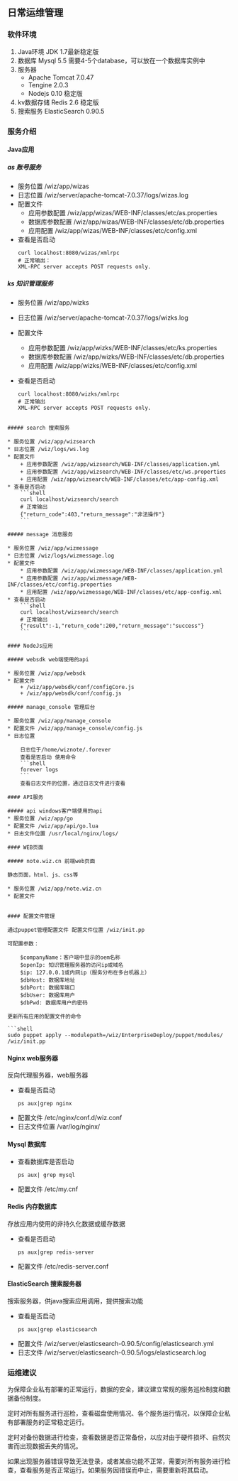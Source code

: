 ## 日常运维管理

### 软件环境

1. Java环境
    JDK 1.7最新稳定版
1. 数据库
    Mysql 5.5 需要4-5个database，可以放在一个数据库实例中
1. 服务器
    * Apache Tomcat 7.0.47
    * Tengine 2.0.3
    * Nodejs 0.10 稳定版
1. kv数据存储
    Redis 2.6 稳定版
1. 搜索服务
    ElasticSearch 0.90.5

### 服务介绍

#### Java应用

##### as 账号服务

* 服务位置 /wiz/app/wizas
* 日志位置 /wiz/server/apache-tomcat-7.0.37/logs/wizas.log
* 配置文件
    + 应用参数配置 /wiz/app/wizas/WEB-INF/classes/etc/as.properties
    + 数据库参数配置 /wiz/app/wizas/WEB-INF/classes/etc/db.properties
    + 应用配置 /wiz/app/wizas/WEB-INF/classes/etc/config.xml
* 查看是否启动
    ```shell
    curl localhost:8080/wizas/xmlrpc
    # 正常输出：
    XML-RPC server accepts POST requests only.
    ```

##### ks 知识管理服务

* 服务位置 /wiz/app/wizks
* 日志位置 /wiz/server/apache-tomcat-7.0.37/logs/wizks.log
* 配置文件

    + 应用参数配置 /wiz/app/wizks/WEB-INF/classes/etc/ks.properties
    + 数据库参数配置 /wiz/app/wizks/WEB-INF/classes/etc/db.properties
    + 应用配置 /wiz/app/wizks/WEB-INF/classes/etc/config.xml
* 查看是否启动
    ```shell
    curl localhost:8080/wizks/xmlrpc
    # 正常输出
    XML-RPC server accepts POST requests only.
```

##### search 搜索服务

* 服务位置 /wiz/app/wizsearch
* 日志位置 /wiz/logs/ws.log
* 配置文件
    + 应用参数配置 /wiz/app/wizsearch/WEB-INF/classes/application.yml
    + 应用参数配置 /wiz/app/wizsearch/WEB-INF/classes/etc/ws.properties
    + 应用配置 /wiz/app/wizsearch/WEB-INF/classes/etc/app-config.xml
* 查看是否启动
    ```shell
    curl localhost/wizsearch/search
    # 正常输出
    {"return_code":403,"return_message":"非法操作"}
    ```

##### message 消息服务

* 服务位置 /wiz/app/wizmessage
* 日志位置 /wiz/logs/wizmessage.log
* 配置文件
    * 应用参数配置 /wiz/app/wizmessage/WEB-INF/classes/application.yml
    * 应用参数配置 /wiz/app/wizmessage/WEB-INF/classes/etc/config.properties
    * 应用配置 /wiz/app/wizmessage/WEB-INF/classes/etc/app-config.xml
* 查看是否启动
    ```shell
    curl localhost/wizsearch/search
    # 正常输出
    {"result":-1,"return_code":200,"return_message":"success"}
    ```

#### NodeJs应用

##### websdk web端使用的api

* 服务位置 /wiz/app/websdk
* 配置文件
    + /wiz/app/websdk/conf/configCore.js
    + /wiz/app/websdk/conf/config.js

##### manage_console 管理后台

* 服务位置 /wiz/app/manage_console
* 配置文件 /wiz/app/manage_console/config.js
* 日志位置 

    日志位于/home/wiznote/.forever
    查看是否启动 使用命令
    ```shell
    forever logs
    ```
    查看日志文件的位置，通过日志文件进行查看

#### API服务

##### api windows客户端使用的api
* 服务位置 /wiz/app/go
* 配置文件 /wiz/app/api/go.lua
* 日志文件位置 /usr/local/nginx/logs/

#### WEB页面

##### note.wiz.cn 前端web页面

静态页面，html、js、css等

* 服务位置 /wiz/app/note.wiz.cn 
* 配置文件


#### 配置文件管理

通过puppet管理配置文件 配置文件位置 /wiz/init.pp

可配置参数：

    $companyName：客户端中显示的oem名称
    $openIp: 知识管理服务器的访问ip或域名
    $ip: 127.0.0.1或内网ip（服务分布在多台机器上）
    $dbHost: 数据库地址
    $dbPort: 数据库端口
    $dbUser: 数据库用户
    $dbPwd: 数据库用户的密码

更新所有应用的配置文件的命令

```shell
sudo puppet apply --modulepath=/wiz/EnterpriseDeploy/puppet/modules/ /wiz/init.pp
```

#### Nginx web服务器

反向代理服务器，web服务器

* 查看是否启动
    ```shell
    ps aux|grep nginx
    ```
* 配置文件 /etc/nginx/conf.d/wiz.conf
* 日志文件位置 /var/log/nginx/


#### Mysql 数据库

* 查看数据库是否启动
    ```shell
    ps aux| grep mysql
    ```
* 配置文件 /etc/my.cnf


#### Redis 内存数据库

存放应用内使用的非持久化数据或缓存数据

* 查看是否启动
    ```shell
    ps aux|grep redis-server
    ```
* 配置文件 /etc/redis-server.conf

#### ElasticSearch 搜索服务器

搜索服务器，供java搜索应用调用，提供搜索功能

* 查看是否启动
    ```shell
    ps aux|grep elasticsearch
    ```
* 配置文件 /wiz/server/elasticsearch-0.90.5/config/elasticsearch.yml
* 日志文件 /wiz/server/elasticsearch-0.90.5/logs/elasticsearch.log

### 运维建议

为保障企业私有部署的正常运行，数据的安全，建议建立常规的服务巡检制度和数据备份制度。

定时对所有服务进行巡检，查看磁盘使用情况、各个服务运行情况，以保障企业私有部署服务的正常稳定运行。

定时对备份数据进行检查，查看数据是否正常备份，以应对由于硬件损坏、自然灾害而出现数据丢失的情况。

如果出现服务器错误导致无法登录，或者某些功能不正常，需要对所有服务进行检查，查看服务是否正常运行。如果服务因错误而中止，需要重新将其启动。
